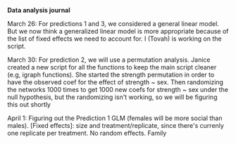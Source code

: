 **Data analysis journal**

March 26: For predictions 1 and 3, we considered a general linear model. But we now think a generalized linear model is more appropriate because of the list of fixed effects we need to account for. I (Tovah) is working on the script.

March 30: For prediction 2, we will use a permutation analysis. Janice created a new script for all the functions to keep the main script cleaner (e.g, igraph functions). She started the strength permutation in order to have the observed coef for the effect of strength ~ sex. Then randomizing the networks 1000 times to get 1000 new coefs for strength ~ sex under the null hypothesis, but the randomizing isn't working, so we will be figuring this out shortly

April 1: Figuring out the Prediction 1 GLM (females will be more social than males). [Fixed effects]: size and treatment/replicate, since there's currenly one replicate per treatment. No random effects. Family



